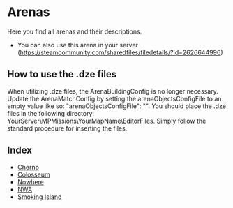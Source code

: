 # Arenas
Here you find all arenas and their descriptions.

- You can also use this arena in your server (https://steamcommunity.com/sharedfiles/filedetails/?id=2626644996)

## How to use the .dze files

When utilizing .dze files, the ArenaBuildingConfig is no longer necessary.
Update the ArenaMatchConfig by setting the arenaObjectsConfigFile to an empty value like so: "arenaObjectsConfigFile": "".
You should place the .dze files in the following directory: YourServer\MPMissions\YourMapName\EditorFiles\.
Simply follow the standard procedure for inserting the files.

## Index
- [Cherno](Cherno/Readme.md)
- [Colosseum](Colosseum/Readme.md)
- [Nowhere](Nowhere/Readme.md)
- [NWA](NWA/Readme.md)
- [Smoking Island](Smoking_Island/Readme.md)